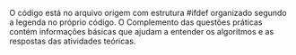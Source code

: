 O código está no arquivo origem com estrutura #ifdef organizado segundo a legenda no próprio código. O Complemento das questões práticas contém informações básicas que ajudam a entender os algoritmos e as respostas das atividades teóricas.
